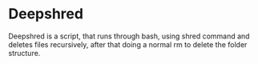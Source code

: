 # Deepshred
Deepshred is a script, that runs through bash, using shred command and deletes files recursively, after that doing a normal rm to delete the folder structure.
